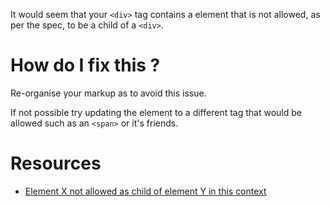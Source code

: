 It would seem that your `<div>` tag contains a element that is not allowed, as per the spec, to be a child of a `<div>`.

# How do I fix this ?

Re-organise your markup as to avoid this issue.

If not possible try updating the element to a different tag that would be allowed such as an `<span>` or it's friends.

# Resources

* [Element X not allowed as child of element Y in this context](http://help.simplytestable.com/errors/html-validation/element-x-not-allowed-as-child-of-element-y-in-this-context-suppressing-further-errors-from-this-subtree/)
